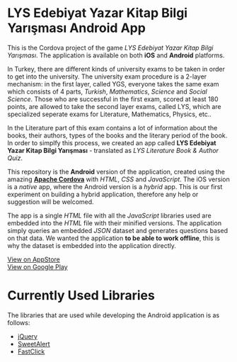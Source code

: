 # LYS Edebiyat Yazar Kitap Bilgi Yarışması Android App  
This is the Cordova project of the game *LYS Edebiyat Yazar Kitap Bilgi Yarışması*. The application is available on both **iOS** and **Android** platforms.
  
In Turkey, there are different kinds of university exams to be taken in order to get into the university. The university exam procedure is a 2-layer mechanism: in the first layer, called YGS, everyone takes the same exam which consists of 4 parts, *Turkish*, *Mathematics*, *Science* and *Social Science*. Those who are successful in the first exam, scored at least 180 points, are allowed to take the second layer exams, called LYS, which are specialized seperate exams for Literature, Mathematics, Physics, etc..

In the Literature part of this exam contains a lot of information about the books, their authors, types of the books and the literary period of the book. In order to simplfy this process, we created an app called **LYS Edebiyat Yazar Kitap Bilgi Yarışması** - translated as *LYS Literature Book & Author Quiz*.

This repository is the **Android** version of the application, created using the amazing [**Apache Cordova**](http://cordova.apache.org/) with *HTML*, *CSS* and *JavaScript*. The iOS version is a *native* app, where the Android version is a *hybrid* app. This is our first experiment on building a hybrid application, therefore any help or suggestion will be welcomed.

The app is a single *HTML* file with all the *JavaScript* libraries used are embedded into the *HTML* file with their minified versions. The application simply queries an embedded *JSON* dataset and generates questions based on that data. We wanted the application **to be able to work offline**, this is why the dataset is embedded into the application directly.

[View on AppStore](https://itunes.apple.com/tr/app/lys-edebiyat-yazar-kitap-bilgi/id1174623916?l=tr&mt=8)  
[View on Google Play](https://play.google.com/store/apps/details?id=io.cordova.lysedebiyat&hl=tr)

# Currently Used Libraries
The libraries that are used while developing the Android application is as follows:
- [jQuery](https://github.com/jquery/jquery)
- [SweetAlert](https://github.com/t4t5/sweetalert)
- [FastClick](https://github.com/ftlabs/fastclick)
